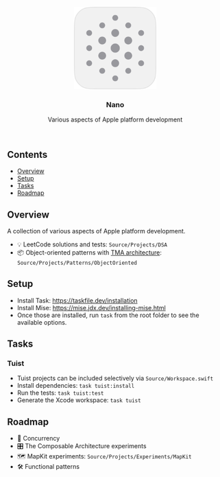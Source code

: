 <p align="center">
  <img src="Assets/nanoLight.png" width="192" />
  <br />
  <h3 align="center">Nano</h3>
  <p align="center">Various aspects of Apple platform development</p>
</p>

<br />

## Contents

- [Overview](#overview)
- [Setup](#setup)
- [Tasks](#tasks)
- [Roadmap](#roadmap)

## Overview

A collection of various aspects of Apple platform development.

- 💡 LeetCode solutions and tests: `Source/Projects/DSA`
- 📦 Object-oriented patterns with [TMA architecture](https://docs.tuist.dev/en/guides/develop/projects/tma-architecture): `Source/Projects/Patterns/ObjectOriented`

## Setup

- Install Task: https://taskfile.dev/installation
- Install Mise: https://mise.jdx.dev/installing-mise.html
- Once those are installed, run `task` from the root folder to see the available options.

## Tasks

### Tuist

- Tuist projects can be included selectively via `Source/Workspace.swift`
- Install dependencies: `task tuist:install`
- Run the tests: `task tuist:test`
- Generate the Xcode workspace: `task tuist`

## Roadmap

- 🚦 Concurrency
- 🎛️ The Composable Architecture experiments
- 🗺️ MapKit experiments: `Source/Projects/Experiments/MapKit`
- 🛠️ Functional patterns